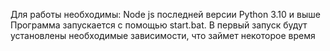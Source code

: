 Для работы необходимы:
  Node js последней версии
  Python 3.10 и выше
Программа запускается с помощью start.bat. В первый запуск будут установлены необходимые зависимости, что займет некоторое время
